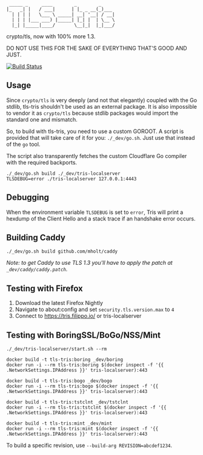 ```
 _____ _     ____        _        _
|_   _| |   / ___|      | |_ _ __(_)___
  | | | |   \___ \ _____| __| '__| / __|
  | | | |___ ___) |_____| |_| |  | \__ \
  |_| |_____|____/       \__|_|  |_|___/

```

crypto/tls, now with 100% more 1.3.

DO NOT USE THIS FOR THE SAKE OF EVERYTHING THAT'S GOOD AND JUST.

[![Build Status](https://travis-ci.org/cloudflare/tls-tris.svg?branch=master)](https://travis-ci.org/cloudflare/tls-tris)

## Usage

Since `crypto/tls` is very deeply (and not that elegantly) coupled with the Go stdlib,
tls-tris shouldn't be used as an external package.  It is also impossible to vendor it
as `crypto/tls` because stdlib packages would import the standard one and mismatch.

So, to build with tls-tris, you need to use a custom GOROOT.
A script is provided that will take care of it for you: `./_dev/go.sh`.
Just use that instead of the `go` tool.

The script also transparently fetches the custom Cloudflare Go compiler with the required backports.

```
./_dev/go.sh build ./_dev/tris-localserver
TLSDEBUG=error ./tris-localserver 127.0.0.1:4443
```

## Debugging

When the environment variable `TLSDEBUG` is set to `error`, Tris will print a hexdump of the Client Hello and a stack trace if an handshake error occurs.

## Building Caddy

```
./_dev/go.sh build github.com/mholt/caddy
```

*Note: to get Caddy to use TLS 1.3 you'll have to apply the patch at `_dev/caddy/caddy.patch`.*

## Testing with Firefox

1. Download the latest Firefox Nightly
1. Navigate to about:config and set `security.tls.version.max` to `4`
1. Connect to https://tris.filippo.io/ or tris-localserver

## Testing with BoringSSL/BoGo/NSS/Mint

```
./_dev/tris-localserver/start.sh --rm
```

```
docker build -t tls-tris:boring _dev/boring
docker run -i --rm tls-tris:boring $(docker inspect -f '{{ .NetworkSettings.IPAddress }}' tris-localserver):443
```

```
docker build -t tls-tris:bogo _dev/bogo
docker run -i --rm tls-tris:bogo $(docker inspect -f '{{ .NetworkSettings.IPAddress }}' tris-localserver):443
```

```
docker build -t tls-tris:tstclnt _dev/tstclnt
docker run -i --rm tls-tris:tstclnt $(docker inspect -f '{{ .NetworkSettings.IPAddress }}' tris-localserver):443
```

```
docker build -t tls-tris:mint _dev/mint
docker run -i --rm tls-tris:mint $(docker inspect -f '{{ .NetworkSettings.IPAddress }}' tris-localserver):443
```

To build a specific revision, use `--build-arg REVISION=abcdef1234`.

